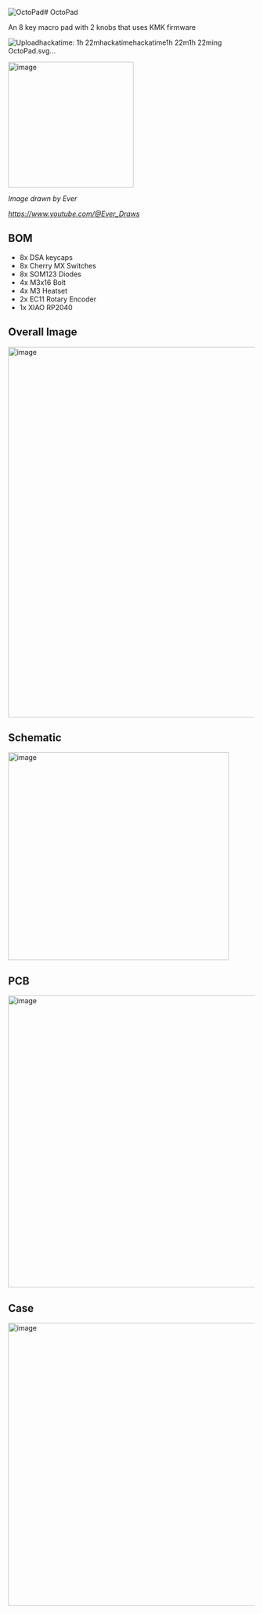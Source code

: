![OctoPad](https://github.com/user-attachments/assets/1193707e-901a-4e4b-8017-6df1a8db1db8)# OctoPad


An 8 key macro pad with 2 knobs that uses KMK firmware

![Upload<svg xmlns="http://www.w3.org/2000/svg" width="120" height="20" role="img" aria-label="hackatime: 1h 22m"><title>hackatime: 1h 22m</title><linearGradient id="s" x2="0" y2="100%"><stop offset="0" stop-color="#bbb" stop-opacity=".1"/><stop offset="1" stop-opacity=".1"/></linearGradient><clipPath id="r"><rect width="120" height="20" rx="3" fill="#fff"/></clipPath><g clip-path="url(#r)"><rect width="67" height="20" fill="#555"/><rect x="67" width="53" height="20" fill="#007ec6"/><rect width="120" height="20" fill="url(#s)"/></g><g fill="#fff" text-anchor="middle" font-family="Verdana,Geneva,DejaVu Sans,sans-serif" text-rendering="geometricPrecision" font-size="110"><text aria-hidden="true" x="345" y="150" fill="#010101" fill-opacity=".3" transform="scale(.1)" textLength="570">hackatime</text><text x="345" y="140" transform="scale(.1)" fill="#fff" textLength="570">hackatime</text><text aria-hidden="true" x="925" y="150" fill="#010101" fill-opacity=".3" transform="scale(.1)" textLength="430">1h 22m</text><text x="925" y="140" transform="scale(.1)" fill="#fff" textLength="430">1h 22m</text></g></svg>ing OctoPad.svg…]()

<img width="256" height="256" alt="image" src="https://github.com/user-attachments/assets/e22eac1f-6e0b-411a-adfc-633ee79990e8" />

*Image drawn by Ever*

*https://www.youtube.com/@Ever_Draws*

## BOM
- 8x DSA keycaps
- 8x Cherry MX Switches
- 8x SOM123 Diodes
- 4x M3x16 Bolt
- 4x M3 Heatset
- 2x EC11 Rotary Encoder
- 1x XIAO RP2040

## Overall Image
<img width="1228" height="755" alt="image" src="https://github.com/user-attachments/assets/b9b62c69-31a9-4e28-a6fd-05663b9878a8" />

## Schematic
<img width="451" height="424" alt="image" src="https://github.com/user-attachments/assets/72b684b5-f960-4ca4-abbf-c04201f3b721" />

## PCB
<img width="778" height="595" alt="image" src="https://github.com/user-attachments/assets/09d44890-a00e-4b94-95e2-36e8a9790dba" />

## Case
<img width="820" height="577" alt="image" src="https://github.com/user-attachments/assets/457359fd-c0e2-4d1f-892f-53a517eecaec" />



